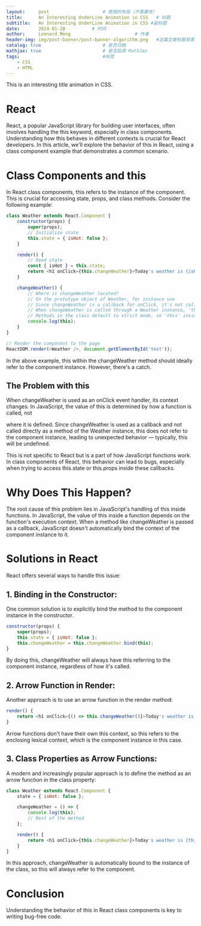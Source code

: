 ```yaml
---
layout:     post   				    # 使用的布局（不需要改）
title:      An Interesting UnderLine Animation in CSS  	# 标题 
subtitle:   An Interesting UnderLine Animation in CSS #副标题
date:       2024-01-20			# 时间
author:     Leonard Meng						# 作者
header-img: img/post-banner/post-banner-algorithm.png 	#这篇文章标题背景图片
catalog: true 						# 是否归档
mathjax: true                       # 是否启用 MathJax
tags:								#标签
    - CSS
    - HTML
---
```



<style>
span{
    background: linear-gradient(to right, #ec695c, #61c454) no-repeat right bottom;
    background-size: 0 2px;
    transition: background-size 1300ms;
}
span:hover{
    background-position-x: left;
    background-size: 100% 2px;
}
</style>

<span>
This is an interesting title animation in CSS.
</span>

# React
React, a popular JavaScript library for building user interfaces, often involves handling the this keyword, especially in class components. Understanding how this behaves in different contexts is crucial for React developers. In this article, we'll explore the behavior of this in React, using a class component example that demonstrates a common scenario.

# Class Components and this
In React class components, this refers to the instance of the component. This is crucial for accessing state, props, and class methods. Consider the following example:

```javascript
class Weather extends React.Component {
    constructor(props) {
        super(props);
        // Initialize state
        this.state = { isHot: false };
    }

    render() {
        // Read state
        const { isHot } = this.state;
        return <h1 onClick={this.changeWeather}>Today's weather is {isHot ? 'hot' : 'cool'}</h1>;
    }

    changeWeather() {
        // Where is changeWeather located?
        // On the prototype object of Weather, for instance use
        // Since changeWeather is a callback for onClick, it's not called through the instance directly
        // When changeWeather is called through a Weather instance, 'this' inside it refers to the Weather instance
        // Methods in the class default to strict mode, so 'this' inside changeWeather is undefined
        console.log(this);
    }
}

// Render the component to the page
ReactDOM.render(<Weather />, document.getElementById('test'));

```

In the above example, this within the changeWeather method should ideally refer to the component instance. However, there's a catch.

## The Problem with this
When changeWeather is used as an onClick event handler, its context changes. In JavaScript, the value of this is determined by how a function is called, not

where it is defined. Since changeWeather is used as a callback and not called directly as a method of the Weather instance, this does not refer to the component instance, leading to unexpected behavior — typically, this will be undefined.

This is not specific to React but is a part of how JavaScript functions work. In class components of React, this behavior can lead to bugs, especially when trying to access this.state or this.props inside these callbacks.

# Why Does This Happen?
The root cause of this problem lies in JavaScript's handling of this inside functions. In JavaScript, the value of this inside a function depends on the function's execution context. When a method like changeWeather is passed as a callback, JavaScript doesn't automatically bind the context of the component instance to it.

# Solutions in React
React offers several ways to handle this issue:

## 1. Binding in the Constructor:

One common solution is to explicitly bind the method to the component instance in the constructor.

```javascript
constructor(props) {
    super(props);
    this.state = { isHot: false };
    this.changeWeather = this.changeWeather.bind(this);
}
```
By doing this, changeWeather will always have this referring to the component instance, regardless of how it's called.

## 2. Arrow Function in Render:

Another approach is to use an arrow function in the render method:

```javascript
render() {
    return <h1 onClick={() => this.changeWeather()}>Today's weather is {this.state.isHot ? 'hot' : 'cool'}</h1>;
}
```
Arrow functions don't have their own this context, so this refers to the enclosing lexical context, which is the component instance in this case.

## 3. Class Properties as Arrow Functions:

A modern and increasingly popular approach is to define the method as an arrow function in the class property:

```javascript
class Weather extends React.Component {
    state = { isHot: false };

    changeWeather = () => {
        console.log(this);
        // Rest of the method
    };

    render() {
        return <h1 onClick={this.changeWeather}>Today's weather is {this.state.isHot ? 'hot' : 'cool'}</h1>;
    }
}
```
In this approach, changeWeather is automatically bound to the instance of the class, so this will always refer to the component.

# Conclusion
Understanding the behavior of this in React class components is key to writing bug-free code. 